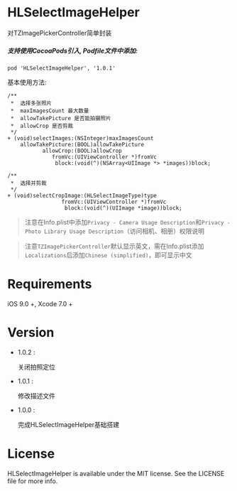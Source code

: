 # HLSelectImageHelper
对TZImagePickerController简单封装

##### 支持使用CocoaPods引入, Podfile文件中添加:

``` objc
pod 'HLSelectImageHelper', '1.0.1'
```

基本使用方法:<p>

``` objc
/**
 *  选择多张照片
 *  maxImagesCount 最大数量
 *  allowTakePicture 是否能拍摄照片
 *  allowCrop 是否剪裁
 */
+ (void)selectImages:(NSInteger)maxImagesCount
    allowTakePicture:(BOOL)allowTakePicture
           allowCrop:(BOOL)allowCrop
              fromVc:(UIViewController *)fromVc
               block:(void(^)(NSArray<UIImage *> *images))block;

/**
 *  选择并剪裁
 */
+ (void)selectCropImage:(HLSelectImageType)type
                 fromVc:(UIViewController *)fromVc
                  block:(void(^)(UIImage *image))block;
```
    
> 注意在Info.plist中添加`Privacy - Camera Usage Description`和`Privacy - Photo Library Usage Description`（访问相机、相册）权限说明
    
> 注意`TZImagePickerController`默认显示英文，需在Info.plist添加`Localizations`后添加`Chinese (simplified)`，即可显示中文

# Requirements

iOS 9.0 +, Xcode 7.0 +

# Version
    
* 1.0.2 :

  关闭拍照定位
    
* 1.0.1 :

  修改描述文件
    
* 1.0.0 :

  完成HLSelectImageHelper基础搭建

# License
HLSelectImageHelper is available under the MIT license. See the LICENSE file for more info.
